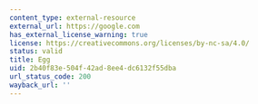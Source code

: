 ```yaml
---
content_type: external-resource
external_url: https://google.com
has_external_license_warning: true
license: https://creativecommons.org/licenses/by-nc-sa/4.0/
status: valid
title: Egg
uid: 2b40f83e-504f-42ad-8ee4-dc6132f55dba
url_status_code: 200
wayback_url: ''
---
```

